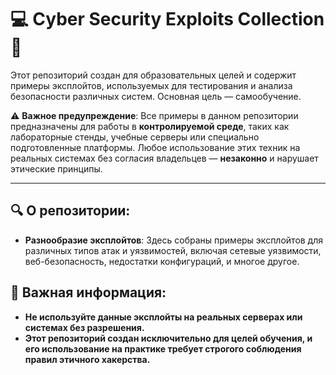 # 💻 Cyber Security Exploits Collection 🚀

Этот репозиторий создан для образовательных целей и содержит примеры эксплойтов, используемых для тестирования и анализа безопасности различных систем. Основная цель — самообучение.

⚠️ **Важное предупреждение**: Все примеры в данном репозитории предназначены для работы в **контролируемой среде**, таких как лабораторные стенды, учебные серверы или специально подготовленные платформы. Любое использование этих техник на реальных системах без согласия владельцев — **незаконно** и нарушает этические принципы.

---

## 🔍 О репозитории:
- **Разнообразие эксплойтов**: Здесь собраны примеры эксплойтов для различных типов атак и уязвимостей, включая сетевые уязвимости, веб-безопасность, недостатки конфигураций, и многое другое.

## 🚨 Важная информация:
- **Не используйте данные эксплойты на реальных серверах или системах без разрешения.**
- **Этот репозиторий создан исключительно для целей обучения, и его использование на практике требует строгого соблюдения правил этичного хакерства.**
  

